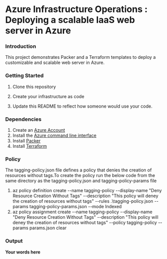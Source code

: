 # Azure Infrastructure Operations : Deploying a scalable IaaS web server in Azure

### Introduction

This project demonstrates Packer and a Terraform templates to deploy a customizable and scalable web server in Azure.

### Getting Started

1. Clone this repository

2. Create your infrastructure as code

3. Update this README to reflect how someone would use your code.

### Dependencies

1. Create an [Azure Account](https://portal.azure.com)
2. Install the [Azure command line interface](https://docs.microsoft.com/en-us/cli/azure/install-azure-cli?view=azure-cli-latest)
3. Install [Packer](https://www.packer.io/downloads)
4. Install [Terraform](https://www.terraform.io/downloads.html)

### Policy

The tagging-policy.json file defines a policy that denies the creation of resources without tags.To create the policy run the below code from the same directory as the tagging-policy.json and tagging-policy-params file

1. az policy definition create --name tagging-policy --display-name "Deny Resource Creation Without Tags" --description "This policy will deney the creation of resources without tags" --rules .\tagging-policy.json --params tagging-policy-params.json --mode Indexed
2. az policy assignment create --name tagging-policy --display-name "Deny Resource Creation Without Tags" --description "This policy will deney the creation of resources without tags" --policy tagging-policy --params params.json  clear


### Output

**Your words here**
